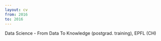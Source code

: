 ```yaml
---
layout: cv
from: 2016
to: 2016
---
```


Data Science - From Data To Knowledge (postgrad. training), EPFL (CH)



